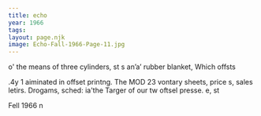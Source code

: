 ```yaml
---
title: echo
year: 1966
tags:
layout: page.njk
image: Echo-Fall-1966-Page-11.jpg
---
```

o' the
means of three cylinders, st
s an’a’ rubber blanket, Which offsts

.4y 1 aiminated in offset printng. The MOD 23 vontary sheets, price s, sales letirs. Drogams, sched:
ia'the Targer of our tw oftsel presse. e, st

Fell 1966 n

